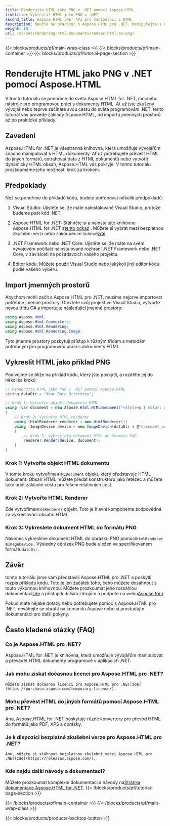 ```yaml
---
title: Renderujte HTML jako PNG v .NET pomocí Aspose.HTML
linktitle: Vykreslit HTML jako PNG v .NET
second_title: Aspose.HTML .NET API pro manipulaci s HTML
description: Naučte se pracovat s Aspose.HTML pro .NET. Manipulujte s HTML, převádějte do různých formátů a další. Ponořte se do tohoto komplexního tutoriálu!
weight: 10
url: /cs/net/rendering-html-documents/render-html-as-png/
---
```


{{< blocks/products/pf/main-wrap-class >}}
{{< blocks/products/pf/main-container >}}
{{< blocks/products/pf/tutorial-page-section >}}

# Renderujte HTML jako PNG v .NET pomocí Aspose.HTML


V tomto tutoriálu se ponoříme do světa Aspose.HTML for .NET, mocného nástroje pro programovou práci s dokumenty HTML. Ať už jste zkušený vývojář nebo teprve začínáte svou cestu do světa programování .NET, tento tutoriál vás provede základy Aspose.HTML, od importu jmenných prostorů až po praktické příklady.

## Zavedení

Aspose.HTML for .NET je všestranná knihovna, která umožňuje vývojářům snadno manipulovat s HTML dokumenty. Ať už potřebujete převést HTML do jiných formátů, extrahovat data z HTML dokumentů nebo vytvořit dynamický HTML obsah, Aspose.HTML vás pokryje. V tomto tutoriálu prozkoumáme jeho možnosti krok za krokem.

## Předpoklady

Než se ponoříme do příkladů kódu, budete potřebovat několik předpokladů:

1. Visual Studio: Ujistěte se, že máte nainstalované Visual Studio, protože budeme psát kód .NET.

2.  Aspose.HTML for .NET: Stáhněte si a nainstalujte knihovnu Aspose.HTML for .NET z[tento odkaz](https://releases.aspose.com/html/net/) . Můžete si vybrat mezi bezplatnou zkušební verzí nebo zakoupením licence[zde](https://purchase.aspose.com/buy).

3. .NET Framework nebo .NET Core: Ujistěte se, že máte na svém vývojovém počítači nainstalované rozhraní .NET Framework nebo .NET Core, v závislosti na požadavcích vašeho projektu.

4. Editor kódu: Můžete použít Visual Studio nebo jakýkoli jiný editor kódu podle vašeho výběru.

## Import jmenných prostorů

Abychom mohli začít s Aspose.HTML pro .NET, musíme nejprve importovat potřebné jmenné prostory. Otevřete svůj projekt ve Visual Studiu, vytvořte novou třídu C# a importujte následující jmenné prostory:

```csharp
using Aspose.Html;
using Aspose.Html.Converters;
using Aspose.Html.Rendering;
using Aspose.Html.Rendering.Image;
```

Tyto jmenné prostory poskytují přístup k různým třídám a metodám potřebným pro programovou práci s dokumenty HTML.

## Vykreslit HTML jako příklad PNG

Podívejme se blíže na příklad kódu, který jste poskytli, a rozdělte jej do několika kroků:

```csharp
// Renderujte HTML jako PNG v .NET pomocí Aspose.HTML
string dataDir = "Your Data Directory";

// Krok 1: Vytvořte objekt dokumentu HTML
using (var document = new Aspose.Html.HTMLDocument("<style>p { color: green; }</style><p>my first paragraph</p>", @"c:\work\"))
{
    // Krok 2: Vytvořte HTML renderer
    using (HtmlRenderer renderer = new HtmlRenderer())
    using (ImageDevice device = new ImageDevice(dataDir + @"document_out.png"))
    {
        // Krok 3: Vykreslete dokument HTML do formátu PNG
        renderer.Render(device, document);
    }
}
```

### Krok 1: Vytvořte objekt HTML dokumentu

 V tomto kroku vytvoříme`HTMLDocument` objekt, který představuje HTML dokument. Obsah HTML můžete předat konstruktoru jako řetězec a můžete také určit základní cestu pro řešení relativních cest.

### Krok 2: Vytvořte HTML Renderer

 Zde vytvoříme`HtmlRenderer` objekt. Toto je hlavní komponenta zodpovědná za vykreslování obsahu HTML. 

### Krok 3: Vykreslete dokument HTML do formátu PNG

 Nakonec vykreslíme dokument HTML do obrázku PNG pomocí`HtmlRenderer` a`ImageDevice` . Výsledný obrázek PNG bude uložen ve specifikovaném formátu`dataDir`.

## Závěr

 tomto tutoriálu jsme vám představili Aspose.HTML pro .NET a poskytli rozpis příkladu kódu. Toto je jen začátek toho, čeho můžete dosáhnout s touto výkonnou knihovnou. Můžete prozkoumat jeho rozsáhlou dokumentaci[zde](https://reference.aspose.com/html/net/) a přístup k dalším zdrojům a podpoře na webu[Aspose fóra](https://forum.aspose.com/).

Pokud máte nějaké dotazy nebo potřebujete pomoc s Aspose.HTML pro .NET, neváhejte se obrátit na komunitu Aspose nebo si prostudujte dokumentaci pro další pokyny.

## Často kladené otázky (FAQ)

### Co je Aspose.HTML pro .NET?
   Aspose.HTML for .NET je knihovna, která umožňuje vývojářům manipulovat a převádět HTML dokumenty programově v aplikacích .NET.

### Jak mohu získat dočasnou licenci pro Aspose.HTML pro .NET?
    Můžete získat dočasnou licenci pro Aspose.HTML pro .NET[zde](https://purchase.aspose.com/temporary-license/).

### Mohu převést HTML do jiných formátů pomocí Aspose.HTML pro .NET?
   Ano, Aspose.HTML for .NET poskytuje různé konvertory pro převod HTML do formátů jako PDF, XPS a obrázky.

### Je k dispozici bezplatná zkušební verze pro Aspose.HTML pro .NET?
    Ano, můžete si stáhnout bezplatnou zkušební verzi Aspose.HTML pro .NET[zde](https://releases.aspose.com/).

### Kde najdu další návody a dokumentaci?
   Můžete prozkoumat komplexní dokumentaci a návody na[Stránka dokumentace Aspose.HTML for .NET](https://reference.aspose.com/html/net/).
{{< /blocks/products/pf/tutorial-page-section >}}

{{< /blocks/products/pf/main-container >}}
{{< /blocks/products/pf/main-wrap-class >}}

{{< blocks/products/products-backtop-button >}}
